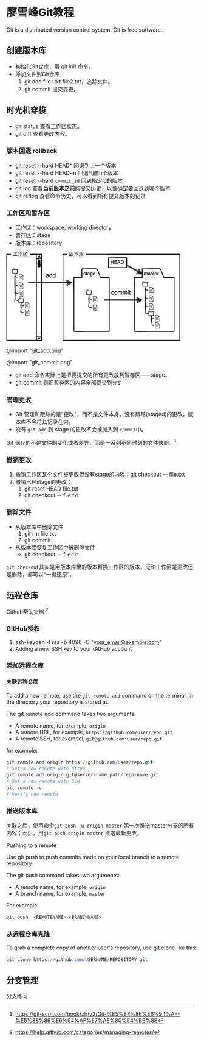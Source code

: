 # 廖雪峰Git教程

Git is a distributed version control system.
Git is free software.

## 创建版本库

- 初始化Git仓库，用 git init 命令。
- 添加文件到Git仓库
    1. git add file1.txt file2.txt，追踪文件。 <!-- 没有stage？ -->
    1. git commit 提交变更。

## 时光机穿梭

- git status 查看工作区状态。
- git diff 查看更改内容。

### 版本回退 rollback

- git reset --hard HEAD^ 回退到上一个版本
- git reset --hard HEAD~n 回退到前n个版本
- git reset --hard `commit_id` 回到指定id的版本
- git log 查看<b>当前版本之前</b>的提交历史，以便确定要回退到哪个版本
- git reflog 查看命令历史，可以看到所有提交版本的记录

### 工作区和暂存区

- 工作区：workspace, working directory
- 暂存区：stage
- 版本库：repository

![workspace_repository.png](workspace_repository.png)

<!-- @import "workspace_repository.png" -->

@import "git_add.png"

@import "git_commit.png"

- git add 命令实际上是把要提交的所有更改放到暂存区——stage。
- git commit 则把暂存区的内容全部提交到`分支`

### 管理更改

- Git 管理和跟踪的是"更改"，而不是文件本身。没有跟踪(staged)的更改，版本库不会将其记录在内。
- 没有 `git add` 到 stage 的更改不会被加入到 `commit`中。

Git 保存的不是文件的变化或者差异，而是一系列不同时刻的文件快照。[^1]

[^1]: https://git-scm.com/book/zh/v2/Git-%E5%88%86%E6%94%AF-%E5%88%86%E6%94%AF%E7%AE%80%E4%BB%8B

### 撤销更改

1. 撤销工作区某个文件被更改但没有stage的内容：git checkout -- file.txt
1. 撤销已经stage的更改：
    1. git reset HEAD file.txt
    1. git checkout -- file.txt

### 删除文件

- 从版本库中删除文件
  1. git rm file.txt
  1. git commit <!-- 删除后要提交 -->
- 从版本库恢复工作区中被删除文件
  - git checkout -- file.txt

`git checkout`其实是用版本库里的版本替换工作区的版本，无论工作区是更改还是删除，都可以“一键还原”。

## 远程仓库

[ Github帮助文档 ](https://help.github.com/categories/managing-remotes/) [^2]

[^2]:https://help.github.com/categories/managing-remotes/

### GitHub授权

1. ssh-keygen -t rsa -b 4096 -C "your_email@example.com"
1. Adding a new SSH key to your GitHub account

### 添加远程仓库

#### 关联远程仓库

To add a new remote, use the `git remote add` command on the terminal, in the directory your repository is stored at.

The git remote add command takes two arguments:

- A remote name, for example, `origin`
- A remote URL, for example, `https://github.com/user/repo.git`
- A remote SSH, for exampel, `git@github.com:user/repo.git`

for example:

```powershell
git remote add origin https://github.com/user/repo.git
# Set a new remote with https
git remote add origin git@server-name:path/repo-name.git
# Set a new remote with SSH
git remote -v
# Verify new remote
```

### 推送版本库

关联之后，使用命令`git push -u origin master` 第一次推送master分支的所有内容；此后，用`git push origin master` 推送最新更改。

Pushing to a remote

Use git push to push commits made on your local branch to a remote repository.

The git push command takes two arguments:

- A remote name, for example, `origin`
- A branch name, for example, `master`

For example:

```powershell
git push  <REMOTENAME> <BRANCHNAME>
```

### 从远程仓库克隆

To grab a complete copy of another user's repository, use git clone like this:

```powershell
git clone https://github.com/USERNAME/REPOSITORY.git
```

## 分支管理

分支练习